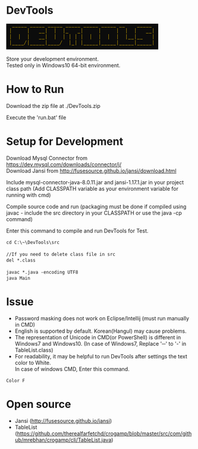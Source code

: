 # DevTools

![LOGO_DevTools](./image/logo.PNG)

Store your development environment.<br>
Tested only in Windows10 64-bit environment.

# How to Run

Download the zip file at ./DevTools.zip

Execute the 'run.bat' file

# Setup for Development

Download Mysql Connector from https://dev.mysql.com/downloads/connector/j/ <br>
Download Jansi from http://fusesource.github.io/jansi/download.html

Include mysql-connector-java-8.0.11.jar and jansi-1.17.1.jar in your project class path (Add CLASSPATH variable as your environment variable for running with cmd)

Compile source code and run (packaging must be done if compiled using javac - include the src directory in your CLASSPATH or use the java -cp command)

Enter this command to compile and run DevTools for Test.

```aidl
cd C:\~\DevTools\src

//If you need to delete class file in src
del *.class

javac *.java -encoding UTF8
java Main
```

# Issue

* Password masking does not work on Eclipse/Intellij (must run manually in CMD)
* English is supported by default. Korean(Hangul) may cause problems.
* The representation of Unicode in CMD(or PowerShell) is different in Windows7 and Windows10. (In case of Windows7, Replace '─' to '-' in TableList.class)
* For readability, it may be helpful to run DevTools after settings the text color to White.<br>
In case of windows CMD, Enter this command.
```
Color F
```


# Open source

* Jansi (http://fusesource.github.io/jansi)
* TableList (https://github.com/therealfarfetchd/crogamp/blob/master/src/com/github/mrebhan/crogamp/cli/TableList.java)
